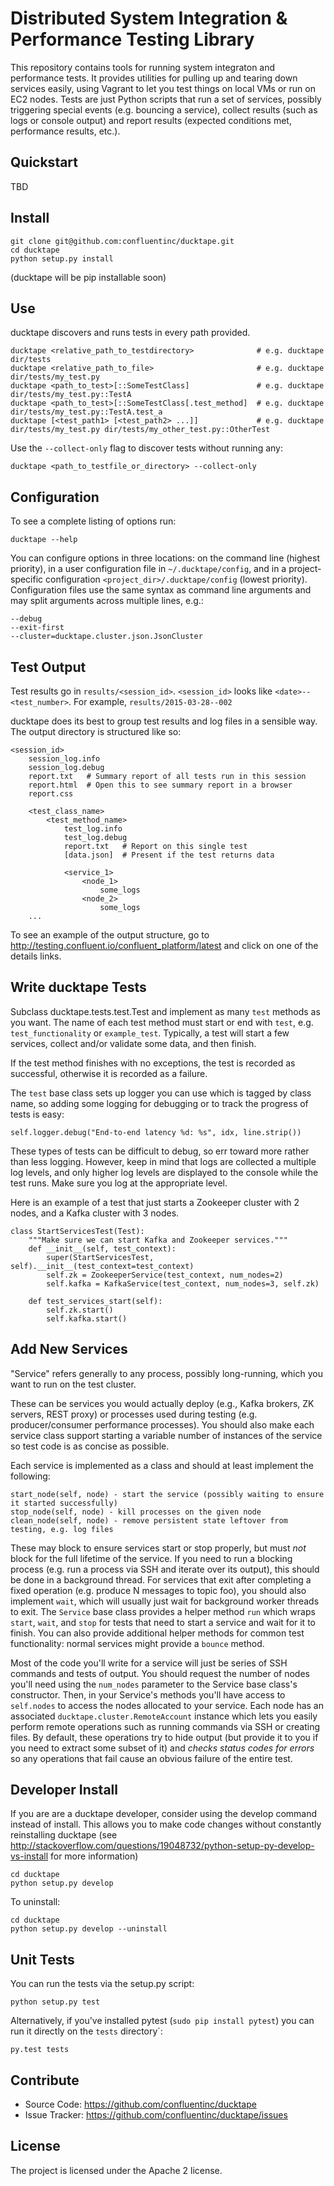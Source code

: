 Distributed System Integration & Performance Testing Library
============================================================

This repository contains tools for running system integraton and performance
tests. It provides utilities for pulling up and tearing down services
easily, using Vagrant to let you test things on local VMs or run on EC2
nodes. Tests are just Python scripts that run a set of services, possibly
triggering special events (e.g. bouncing a service), collect results (such as
logs or console output) and report results (expected conditions met, performance
results, etc.).

Quickstart
----------
TBD

Install
-------

    git clone git@github.com:confluentinc/ducktape.git
    cd ducktape
    python setup.py install
    
(ducktape will be pip installable soon)

Use
---
ducktape discovers and runs tests in every path provided. 

    ducktape <relative_path_to_testdirectory>              # e.g. ducktape dir/tests
    ducktape <relative_path_to_file>                       # e.g. ducktape dir/tests/my_test.py
    ducktape <path_to_test>[::SomeTestClass]               # e.g. ducktape dir/tests/my_test.py::TestA
    ducktape <path_to_test>[::SomeTestClass[.test_method]  # e.g. ducktape dir/tests/my_test.py::TestA.test_a
    ducktape [<test_path1> [<test_path2> ...]]             # e.g. ducktape dir/tests/my_test.py dir/tests/my_other_test.py::OtherTest

Use the `--collect-only` flag to discover tests without running any:

    ducktape <path_to_testfile_or_directory> --collect-only

Configuration
-------------

To see a complete listing of options run:

    ducktape --help

You can configure options in three locations: on the command line (highest priority), in a user configuration file in
`~/.ducktape/config`, and in a project-specific configuration `<project_dir>/.ducktape/config` (lowest priority).
Configuration files use the same syntax as command line arguments and may split arguments across multiple lines, e.g.:

    --debug
    --exit-first
    --cluster=ducktape.cluster.json.JsonCluster

Test Output
-----------
Test results go in `results/<session_id>`. `<session_id>` looks like `<date>--<test_number>`. For example, `results/2015-03-28--002`

ducktape does its best to group test results and log files in a sensible way. The output directory is 
structured like so:

```
<session_id> 
    session_log.info
    session_log.debug
    report.txt   # Summary report of all tests run in this session
    report.html  # Open this to see summary report in a browser
    report.css
    
    <test_class_name>
        <test_method_name>
            test_log.info
            test_log.debug
            report.txt   # Report on this single test
            [data.json]  # Present if the test returns data
        
            <service_1>
                <node_1>
                    some_logs
                <node_2>
                    some_logs
    ...
```

To see an example of the output structure, go to http://testing.confluent.io/confluent_platform/latest and click on one of the details links.

Write ducktape Tests
--------------------

Subclass ducktape.tests.test.Test and implement as many `test` methods as you
want. The name of each test method must start or end with `test`,
e.g. `test_functionality` or `example_test`. Typically, a test will 
start a few services, collect and/or validate some data, and then finish.

If the test method finishes with no exceptions, the test is recorded as successful, otherwise it is recorded as a failure.

The `test` base class sets up logger you can use which is tagged by class name,
so adding some logging for debugging or to track the progress of tests is easy:

    self.logger.debug("End-to-end latency %d: %s", idx, line.strip())
    
These types of tests can be difficult to debug, so err toward more rather than
less logging. However, keep in mind that logs are collected a multiple log
levels, and only higher log levels are displayed to the console while the test
runs. Make sure you log at the appropriate level.

Here is an example of a test that just starts a Zookeeper cluster with 2 nodes, and a 
Kafka cluster with 3 nodes.

    class StartServicesTest(Test):
        """Make sure we can start Kafka and Zookeeper services."""
        def __init__(self, test_context):
            super(StartServicesTest, self).__init__(test_context=test_context)
            self.zk = ZookeeperService(test_context, num_nodes=2)
            self.kafka = KafkaService(test_context, num_nodes=3, self.zk)

        def test_services_start(self):
            self.zk.start()
            self.kafka.start()

Add New Services
-------------------

"Service" refers generally to any process, possibly long-running, which you
want to run on the test cluster. 

These can be services you would actually deploy
(e.g., Kafka brokers, ZK servers, REST proxy) or processes used during testing
(e.g. producer/consumer performance processes). You should also make each
service class support starting a variable number of instances of the service so
test code is as concise as possible.

Each service is implemented as a class and should at least implement the following:

    start_node(self, node) - start the service (possibly waiting to ensure it started successfully)
    stop_node(self, node) - kill processes on the given node
    clean_node(self, node) - remove persistent state leftover from testing, e.g. log files

These may block to ensure services start or stop properly, but
must *not* block for the full lifetime of the service. If you need to run a
blocking process (e.g. run a process via SSH and iterate over its output), this
should be done in a background thread. For services that exit after completing a
fixed operation (e.g. produce N messages to topic foo), you should also
implement `wait`, which will usually just wait for background worker threads to
exit. The `Service` base class provides a helper method `run` which wraps
`start`, `wait`, and `stop` for tests that need to start a service and wait for
it to finish. You can also provide additional helper methods for common test
functionality: normal services might provide a `bounce` method.

Most of the code you'll write for a service will just be series of SSH commands
and tests of output. You should request the number of nodes you'll need using
the `num_nodes` parameter to the Service base class's constructor. Then, in your
Service's methods you'll have access to `self.nodes` to access the nodes
allocated to your service. Each node has an associated
`ducktape.cluster.RemoteAccount` instance which lets you easily perform remote
operations such as running commands via SSH or creating files. By default, these
operations try to hide output (but provide it to you if you need to extract
some subset of it) and *checks status codes for errors* so any operations that
fail cause an obvious failure of the entire test.

Developer Install
-----------------
If you are are a ducktape developer, consider using the develop command instead of install. This allows you to make code changes without constantly reinstalling ducktape (see http://stackoverflow.com/questions/19048732/python-setup-py-develop-vs-install for more information)

    cd ducktape
    python setup.py develop
    
To uninstall:

    cd ducktape
    python setup.py develop --uninstall


Unit Tests
----------
You can run the tests via the setup.py script:

    python setup.py test

Alternatively, if you've installed pytest (`sudo pip install pytest`) you can run
it directly on the `tests` directory`:

    py.test tests
    
Contribute
----------

- Source Code: https://github.com/confluentinc/ducktape
- Issue Tracker: https://github.com/confluentinc/ducktape/issues

License
-------
The project is licensed under the Apache 2 license.
